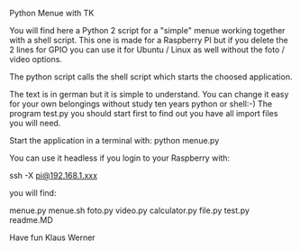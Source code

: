 Python Menue with TK

You will find here a Python 2 script for a "simple" menue working together with a shell script.
This one is made for a Raspberry PI but if you delete the 2 lines for GPIO you can use it for Ubuntu / Linux as well without the foto / video options.

The python script calls the shell script which starts the choosed application.

The text is in german but it is simple to understand.
You can change it easy for your own belongings without study ten years python or shell:-)
The program test.py you should start first to find out you have all import files  you will need.

Start the application in a terminal with:
python menue.py

You can use it headless if you login to your Raspberry with:

ssh -X pi@192.168.1.xxx

you will find:

menue.py
menue.sh
foto.py
video.py
calculator.py
file.py
test.py
readme.MD

Have fun
Klaus Werner